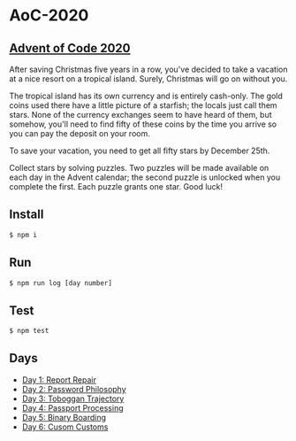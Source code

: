 # AoC-2020

## [Advent of Code 2020](http://adventofcode.com/2020)

After saving Christmas five years in a row, you've decided to take a vacation at a nice resort on a tropical island. Surely, Christmas will go on without you.

The tropical island has its own currency and is entirely cash-only. The gold coins used there have a little picture of a starfish; the locals just call them stars. None of the currency exchanges seem to have heard of them, but somehow, you'll need to find fifty of these coins by the time you arrive so you can pay the deposit on your room.

To save your vacation, you need to get all fifty stars by December 25th.

Collect stars by solving puzzles. Two puzzles will be made available on each day in the Advent calendar; the second puzzle is unlocked when you complete the first. Each puzzle grants one star. Good luck!

## Install
```bash
$ npm i
```

## Run
```bash
$ npm run log [day number]
```

## Test
```bash
$ npm test
```

## Days

- [Day 1: Report Repair](day_01/)
- [Day 2: Password Philosophy](day_02/)
- [Day 3: Toboggan Trajectory](day_03/)
- [Day 4: Passport Processing](day_04/)
- [Day 5: Binary Boarding](day_05/)
- [Day 6: Cusom Customs](day_06/)